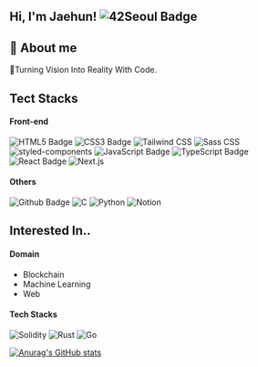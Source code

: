 ## Hi, I'm Jaehun! ![42Seoul Badge](https://img.shields.io/badge/42Seoul-000000?style=flat&logo=42&logoColor=white)
## 💬 About me
 🚀Turning Vision Into Reality With Code.

## Tect Stacks
#### Front-end
![HTML5 Badge](https://img.shields.io/badge/HTML5-E34F26?style=flat&logo=HTML5&logoColor=ffffff)
![CSS3 Badge](https://img.shields.io/badge/CSS3-1572B6?style=flat&logo=CSS3&logoColor=ffffff)
![Tailwind CSS](https://img.shields.io/badge/TailwindCSS-61DAFB?style=flat&logo=TailwindCSS&logoColor=ffffff)
![Sass CSS](https://img.shields.io/badge/Sass-CC6699?style=flat&logo=Sass&logoColor=ffffff)
![styled-components](https://img.shields.io/badge/styledcomponents-DB7093?style=flat&logo=styledcomponents&logoColor=ffffff)
![JavaScript Badge](https://img.shields.io/badge/JavaScript-F7DF1E?style=flat&logo=JavaScript&logoColor=ffffff)
![TypeScript Badge](https://img.shields.io/badge/TypeScript-3178C6?style=flat&logo=TypeScript&logoColor=ffffff)
![React Badge](https://img.shields.io/badge/React-61DAFB?style=flat&logo=React&logoColor=ffffff)
![Next.js](https://img.shields.io/badge/Next.js-000000?style=flat&logo=nextdotjs&logoColor=ffffff)

#### Others
![Github Badge](https://img.shields.io/badge/Github-grey?style=flat&logo=github&logoColor=white&link=https://github.com/Resister-boy/)
![C](https://img.shields.io/badge/C-A8B9CC?style=flat&logo=C&logoColor=ffffff)
![Python](https://img.shields.io/badge/python-3776AB?style=flat&logo=python&logoColor=ffffff)
![Notion](https://img.shields.io/badge/Notion-000000?style=flat&logo=notion&logoColor=ffffff)

## Interested In..
#### Domain
- Blockchain
- Machine Learning
- Web

#### Tech Stacks
![Solidity](https://img.shields.io/badge/Solidity-363636?style=flat&logo=solidity&logoColor=ffffff)
![Rust](https://img.shields.io/badge/Rust-000000?style=flat&logo=Rust&logoColor=ffffff)
![Go](https://img.shields.io/badge/Golang-00ADD8?style=flat&logo=go&logoColor=ffffff)


[![Anurag's GitHub stats](https://github-readme-stats.vercel.app/api?username=Resister-boy)](https://github.com/anuraghazra/github-readme-stats)


